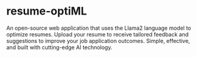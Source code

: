 # resume-optiML
An open-source web application that uses the Llama2 language model to optimize resumes. Upload your resume to receive tailored feedback and suggestions to improve your job application outcomes. Simple, effective, and built with cutting-edge AI technology.
